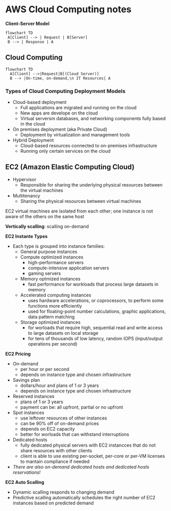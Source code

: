 # AWS Cloud Computing notes


 **Client-Server Model**

 ```mermaid
 flowchart TD
  A[Client] --> | Request | B[Server]
  B --> | Response | A
```

## Cloud Computing

```mermaid
flowchart TD
  A[Client] -->|Request|B[(Cloud Server)]
  B --> |On-time, on-demand,\n IT Resources| A
```

### Types of Cloud Computing Deployment Models

- Cloud-based deployment
  - Full applications are migrated and running on the cloud
  - New apps are develope on the cloud
  - Virtual serversm databases, and networking components fully based in the cloud
- On premises deployment (aka Private Cloud)
  - Deployment by virtualization and management tools
- Hybrid Deployment
  - Cloud-based resources connected to on-premises infrastructure
  - Running only certain services on the cloud

## EC2 (Amazon Elastic Computing Cloud)

- Hypervisor
  - Responsible for sharing the underlying physical resources between the virtual machines
- Multitenancy
  - Sharing the physical resources between virtual machines

EC2 virtual machines are isolated from each other; one instance is
not aware of the others on the same host

**Vertically scalling**: scalling on-demand

**EC2 Instante Types**
- Each type is grouped into instance families:
  - General purpose instances
  - Compute optimized instances
    - high-performance servers
    - compute-intensive application servers
    - gaming servers
  - Memory optmized instances
    - fast performance for workloads that process large datasets in memory
  - Accelerated computing instances
    - uses hardware accelerations, or coprocessors, to perform some functions more efficiently
    - used for floating-point number calculations, graphic applications, data pattern matching
  - Storage optimized instances
    - for worloads that require high, sequential read and write access to large datasets on local storage
    - for tens of thousands of low latency, random IOPS (input/output operations per second)

**EC2 Pricing**
- On-demand
  - per hour or per second
  - depends on instance type and chosen infrastructure
- Savings plan
  - dollars/hour and plans of 1 or 3 years
  - depends on instance type and chosen infrastructure
- Reserved instances
  - plans of 1 or 3 years
  - payment can be: all upfront, partial or no upfront
- Spot instances
  - use leftover resources of other instances
  - can be 90% off of on-demand prices
  - depends on EC2 capacity
  - better for worloads that can withstand interruptions
- Dedicated hosts
  - fully dedicated physical servers with EC2 instancces
    that do not share resources with other clients
  - client is able to use existing per-socket, per-core or
    per-VM licenses to mantain compliance if needed
- *There are also on-demand dedicated hosts and dedicated hosts reservations!*

**EC2 Auto Scalling**
- Dynamic scalling responds to changing demand
- Predictive scalling automatically schedules the right number of EC2
instances based on predicted demand



